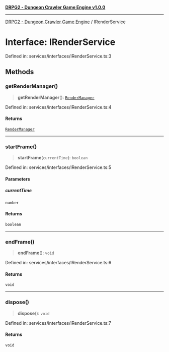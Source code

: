 [**DRPG2 - Dungeon Crawler Game Engine v1.0.0**](../README.md)

***

[DRPG2 - Dungeon Crawler Game Engine](../globals.md) / IRenderService

# Interface: IRenderService

Defined in: services/interfaces/IRenderService.ts:3

## Methods

### getRenderManager()

> **getRenderManager**(): [`RenderManager`](../classes/RenderManager.md)

Defined in: services/interfaces/IRenderService.ts:4

#### Returns

[`RenderManager`](../classes/RenderManager.md)

***

### startFrame()

> **startFrame**(`currentTime`): `boolean`

Defined in: services/interfaces/IRenderService.ts:5

#### Parameters

##### currentTime

`number`

#### Returns

`boolean`

***

### endFrame()

> **endFrame**(): `void`

Defined in: services/interfaces/IRenderService.ts:6

#### Returns

`void`

***

### dispose()

> **dispose**(): `void`

Defined in: services/interfaces/IRenderService.ts:7

#### Returns

`void`
